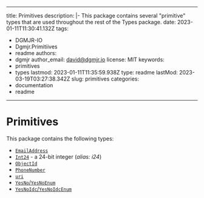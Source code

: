 ---

title: Primitives
description: |-
This package contains several &quot;primitive&quot; types that are used throughout the rest of the Types package.
date: 2023-01-11T11:30:41.132Z
tags:
- DGMJR-IO
- Dgmjr.Primitiives
- readme
authors:
- dgmjr
author_email: david@dgmjr.io
license: MIT
keywords:
- primitives
- types
lastmod: 2023-01-11T11:35:59.938Z
type: readme
lastMod: 2023-03-19T03:27:38.342Z
slug: primitives
categories:
- documentation
- readme
--------

# Primitives

This package contains the following types:

- [`EmailAddress`](https://github.com/dgmjr-io/Primitives/blob/main/src/EmailAddress.cs)
- [`Int24`](https://github.com/dgmjr-io/Primitives/blob/main/src/Int24.cs) - a 24-bit integer (*alias: i24*)
- [`ObjectId`](https://github.com/dgmjr-io/Primitives/blob/main/src/ObjectId.cs)
- [`PhoneNumber`](https://github.com/dgmjr-io/Primitives/blob/main/src/PhoneNumber.cs)
- [`uri`](https://github.com/dgmjr-io/Primitives/blob/main/src/uri.cs)
- [`YesNo`/`YesNoEnum`](https://github.com/dgmjr-io/Primitives/blob/main/src/Primitives/src/YesNo.cs)
- [`YesNoIdc`/`YesNoIdcEnum`](https://github.com/dgmjr-io/Primitives/blob/main/src/YesNoIdc.cs)

